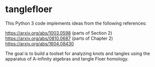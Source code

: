 # tanglefloer

This Python 3 code implements ideas from the following references: 

https://arxiv.org/abs/1003.0598 (parts of Section 2)
https://arxiv.org/abs/0810.0687 (parts of Chapter 2)
https://arxiv.org/abs/1604.08430

The goal is to build a toolset for analyzing knots and tangles using the apparatus of A-infinity algebras and tangle Floer homology.
